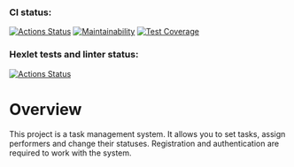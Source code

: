 ### CI status:
[![Actions Status](https://github.com/MarkDementev/java-project-73/workflows/Java%20CI/badge.svg)](https://github.com/MarkDementev/java-project-73/actions)
[![Maintainability](https://api.codeclimate.com/v1/badges/daa04eb4089048d5b7ee/maintainability)](https://codeclimate.com/github/MarkDementev/java-project-73/maintainability)
[![Test Coverage](https://api.codeclimate.com/v1/badges/daa04eb4089048d5b7ee/test_coverage)](https://codeclimate.com/github/MarkDementev/java-project-73/test_coverage)

### Hexlet tests and linter status:
[![Actions Status](https://github.com/MarkDementev/java-project-73/workflows/hexlet-check/badge.svg)](https://github.com/MarkDementev/java-project-73/actions)

# Overview

This project is a task management system. It allows you to set tasks, assign performers and change their statuses. Registration and authentication are required to work with the system.
